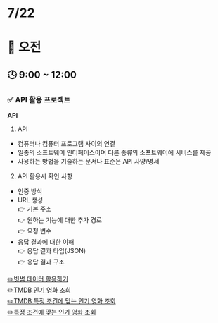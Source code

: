 # 7/22

# 🌇 오전

## 🕓 9:00 ~ 12:00

### ✅ API 활용 프로젝트

**API**   

1. API
- 컴퓨터나 컴퓨터 프로그램 사이의 연결
- 일종의 소프트웨어 인터페이스이며 다른 종류의 소프트웨어에 서비스를 제공
- 사용하는 방법을 기술하는 문서나 표준은 API 사양/명세

2. API 활용시 확인 사항
- 인증 방식
- URL 생성   
👉 기본 주소   
👉 원하는 기능에 대한 추가 경로   
👉 요청 변수   
- 응답 결과에 대한 이해   
👉 응답 결과 타입(JSON)   
👉 응답 결과 구조   

[✏️빗썸 데이터 활용하기](../01-PJT-02/3%ED%9A%8C%EC%B0%A8/%EC%9D%B4%EB%AA%85%ED%95%99/00.py)   
[✏️TMDB 인기 영화 조회](../01-PJT-02/3%ED%9A%8C%EC%B0%A8/%EC%9D%B4%EB%AA%85%ED%95%99/01.py)   
[✏️TMDB 특정 조건에 맞는 인기 영화 조회](../01-PJT-02/3%ED%9A%8C%EC%B0%A8/%EC%9D%B4%EB%AA%85%ED%95%99/02.py)   
[✏️특정 조건에 맞는 인기 영화 조회](../01-PJT-02/3%ED%9A%8C%EC%B0%A8/%EC%9D%B4%EB%AA%85%ED%95%99/03.py)   

